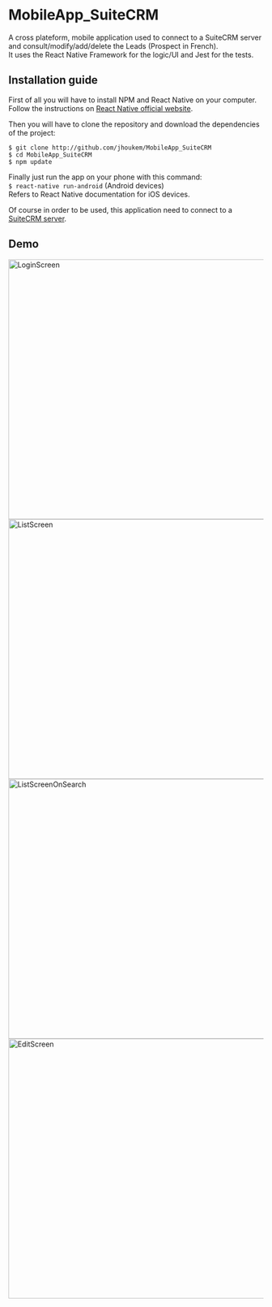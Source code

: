 # MobileApp_SuiteCRM
A cross plateform, mobile application used to connect to a SuiteCRM server and consult/modify/add/delete the Leads (Prospect in French).  
It uses the React Native Framework for the logic/UI and Jest for the tests.

## Installation guide
First of all you will have to install NPM and React Native on your computer. Follow the instructions on [React Native official website](https://facebook.github.io/react-native/docs/getting-started.html).  

Then you will have to clone the repository and download the dependencies of the project:  
```
$ git clone http://github.com/jhoukem/MobileApp_SuiteCRM
$ cd MobileApp_SuiteCRM
$ npm update
```
Finally just run the app on your phone with this command:  
`$ react-native run-android` (Android devices)  
Refers to React Native documentation for iOS devices.  

Of course in order to be used, this application need to connect to a [SuiteCRM server](https://suitecrm.com "SuiteCRM official website").

## Demo

<img src="https://cloud.githubusercontent.com/assets/9862039/26375281/4a3d9c46-3fd6-11e7-89f3-421ddbe925e9.png" alt="LoginScreen" height="512"/>
<img src="https://cloud.githubusercontent.com/assets/9862039/26359231/e267f428-3fa2-11e7-9fce-6778ea3634db.png" alt="ListScreen" height="512"/>
<img src="https://cloud.githubusercontent.com/assets/9862039/26359232/e27799f0-3fa2-11e7-8502-2afc41d5033d.png" alt="ListScreenOnSearch" height="512"/>
<img src="https://cloud.githubusercontent.com/assets/9862039/26375297/5d6a3644-3fd6-11e7-981b-a81d2e2c9d79.png" alt="EditScreen" height="512"/>
